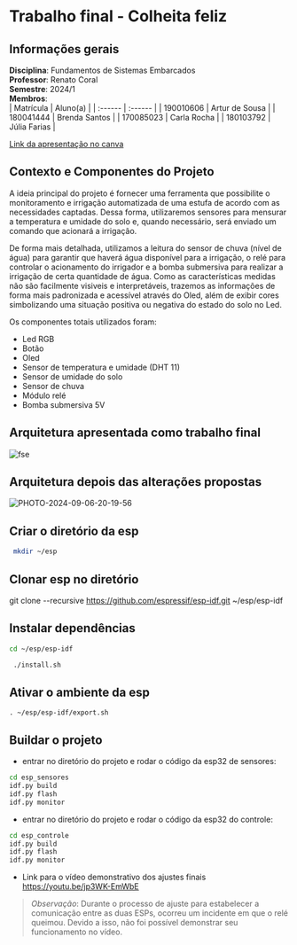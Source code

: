 # Trabalho final - Colheita feliz

## Informações gerais

**Disciplina**: Fundamentos de Sistemas Embarcados  
**Professor**: Renato Coral  
**Semestre**: 2024/1  
**Membros**:  
| Matrícula | Aluno(a) |
| :------   | :------  |
| 190010606 | Artur de Sousa |
| 180041444 | Brenda Santos  |
| 170085023 | Carla Rocha    |
| 180103792 | Júlia Farias   |

[Link da apresentação no canva](https://www.canva.com/design/DAGPzHB-Ct8/HY_DDxHODpEo9NQLsAg99A/edit?utm_content=DAGPzHB-Ct8&utm_campaign=designshare&utm_medium=link2&utm_source=sharebutton)

## Contexto e Componentes do Projeto

A ideia principal do projeto é fornecer uma ferramenta que possibilite o monitoramento e irrigação automatizada de uma estufa de acordo com as necessidades captadas. Dessa forma, utilizaremos sensores para mensurar a temperatura e umidade do solo e, quando necessário, será enviado um comando que acionará a irrigação. 

De forma mais detalhada, utilizamos a leitura do sensor de chuva (nível de água) para garantir que haverá água disponível para a irrigação, o relé para controlar o acionamento do irrigador e a bomba submersiva para realizar a irrigação de certa quantidade de água. Como as características medidas não são facilmente visiveis e interpretáveis, trazemos as informações de forma mais padronizada e acessível através do Oled, além de exibir cores simbolizando uma situação positiva ou negativa do estado do solo no Led.

Os componentes totais utilizados foram:

- Led RGB
- Botão
- Oled
- Sensor de temperatura e umidade (DHT 11)
- Sensor de umidade do solo
- Sensor de chuva
- Módulo relé
- Bomba submersiva 5V

## Arquitetura apresentada como trabalho final

![fse](https://github.com/user-attachments/assets/1257d1ab-d65e-4952-97c5-89afa2d24f8f)

## Arquitetura depois das alterações propostas

![PHOTO-2024-09-06-20-19-56](https://github.com/user-attachments/assets/d6113758-36f6-43fc-bbad-9d3790996c1c)

## Criar o diretório da esp 
```bash
 mkdir ~/esp
```
## Clonar esp no diretório 
git clone --recursive https://github.com/espressif/esp-idf.git ~/esp/esp-idf

## Instalar dependências 
```bash
cd ~/esp/esp-idf
 ```

 ```bash
  ./install.sh
 ```

## Ativar o ambiente da esp 
```bahs
. ~/esp/esp-idf/export.sh
```
## Buildar o projeto 

- entrar no diretório do projeto e rodar o código da esp32 de sensores: 

```bash
cd esp_sensores
idf.py build
idf.py flash
idf.py monitor

```


- entrar no diretório do projeto e rodar o código da esp32 do controle: 

```bash
cd esp_controle
idf.py build
idf.py flash
idf.py monitor

```

- Link para o vídeo demonstrativo dos ajustes finais 
https://youtu.be/jp3WK-EmWbE
> *Observação*: Durante o processo de ajuste para estabelecer a comunicação entre as duas ESPs, ocorreu um incidente em que o relé queimou. Devido a isso, não foi possível demonstrar seu funcionamento no vídeo.
